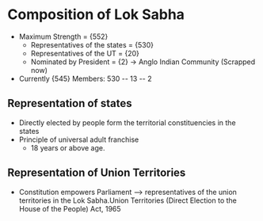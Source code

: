 # Composition of Lok Sabha
- Maximum Strength = {552}
	- Representatives of the states = {530}
	- Representatives of the UT = {20}
	- Nominated by President = {2} -> Anglo Indian Community (Scrapped now)
- Currently {545} Members: 530 -- 13 -- 2

## Representation of states
- Directly elected by people form the territorial constituencies in the states
- Principle of universal adult franchise
	- 18 years or above age.

## Representation of Union Territories
- Constitution empowers Parliament --> representatives of the union territories in the Lok Sabha.Union Territories (Direct Election to the House of the People) Act, 1965